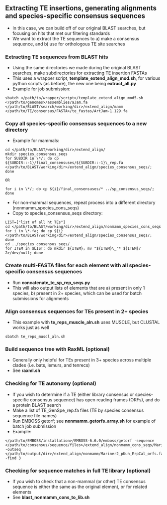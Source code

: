 ## Extracting TE insertions, generating alignments and species-specific consensus sequences
  * In this case, we can build off of our original BLAST searches, but focusing on hits that met our filtering standards
  * We want to extract the TE sequences to a) make a consensus sequence, and b) use for orthologous TE site searches
 
### Extracting TE sequences from BLAST hits
  * Using the same directories we made during the original BLAST searches, make subdirectories for extracting TE insertion FASTAs
  * This uses a wrapper script, **template_extend_align_mod.sh**, for various python scripts (as before), the new one being **extract_all.py**
  * Example for job submission:
  ```
  sbatch </path/to/wrapper/script>/template_extend_align_mod5.sh </path/to/genomes>/assemblies/aJam.fa </path/to/BLAST/search/working/dir>/extend_align/mamm </path/to/TE/consensus/FASTA>/te_fastas/ArtJam-1.129.fa
  ```
  
### Copy all species-specific consensus sequences to a new directory
  * Example for mammals:
  ```
  cd </path/to/BLAST/working/dir>/extend_align/
  mkdir species_consensus_seqs
  for SUBDIR in \*/; do cp ${SUBDIR::-1}/final_consensuses/${SUBDIR::-1}\_rep.fa </path/to/BLAST/working/dir>/extend_align/species_consensus_seqs/; done
  ```
    OR
  ```
  for i in \*/; do cp ${i}/final_consensuses/* ../sp_consensus_seqs/; done
  ```
  
  * For non-mammal sequences, repeat process into a different directory (nonmamm_species_cons_seqs)
  * Copy to species_consensus_seqs directory:
  ```
  LIST=["list of all ht TEs"]
  cd </path/to/BLAST/working/dir>/extend_align/nonmamm_species_cons_seqs
  for i in \*.fa; do cp ${i} </path/to/BLAST/working/dir>/extend_align/species_consensus_seqs/; done
  cd ../species_consensus_seqs/
  for ITEM in $LIST: do mkdir ${ITEM}; mv "${ITEM}\_"* ${ITEM}/ 2>/dev/null; done
  ```
  
### Create multi-FASTA files for each element with all species-specific consensus sequences
  * Run **concatenate_te_sp_rep_seqs.py**
  * This will also output lists of elements that are a) present in only 1 species, b) present in 2+ species, which can be used for batch submissions for alignments
  
### Align consensus sequences for TEs present in 2+ species
  * This example with **te_reps_muscle_aln.sh** uses MUSCLE, but CLUSTAL works just as well
  ```
  sbatch te_reps_muscl_aln.sh
  ```
  
### Build sequence tree with RaxML (optional)
  * Generally only helpful for TEs present in 3+ species across multiple clades (i.e. bats, lemurs, and tenrecs)
  * See **raxml.sh**

### Checking for TE autonomy (optional)
  * If you wish to determine if a TE (either library consensus or species-specific consensus sequence) has open reading frames (ORFs), and do a protein BLAST search 
  * Make a list of TE_GenSpe_rep.fa files (TE by species consensus sequence file names)
  * Run EMBOSS getorf; see **nonmamm_getorfs_array.sh** for example of batch job submission
  * Example:
  ```
  </path/to/EMBOSS/installation>/EMBOSS-6.6.0/emboss/getorf -sequence </path/to/consensus/sequence/files>/extend_align/nonmamm_cons_seqs/Mariner2_pKuh_ErpCal_rep.fa -outseq </path/to/output/dir>/extend_align/nonmamm/Mariner2_pKuh_ErpCal_orfs.fa -find 3
  ```
  
### Checking for sequence matches in full TE library (optional)
  * If you wish to check that a non-mammal (or other) TE consensus sequence is either the same as the original element, or for related elements
  * See **blast_nonmamm_cons_to_lib.sh**
  
  
  
  
  
  
  

